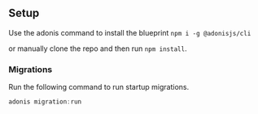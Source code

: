 ## Setup

Use the adonis command to install the blueprint
`npm i -g @adonisjs/cli`

or manually clone the repo and then run `npm install`.

### Migrations

Run the following command to run startup migrations.

```js
adonis migration:run
```
